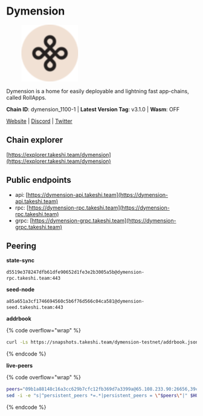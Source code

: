 # Dymension

<figure><img src="https://github.com/takeshi-val/Logo/raw/main/dymension.png" alt="" width="150"><figcaption></figcaption></figure>

Dymension is a home for easily deployable and lightning fast app-chains, called RollApps.

**Chain ID**: dymension\_1100-1 | **Latest Version Tag**: v3.1.0 | **Wasm**: OFF

[Website](https://dymension.xyz/) | [Discord](https://discord.gg/dymension) | [Twitter](https://twitter.com/dymensionXYZ)

## Chain explorer

[https://explorer.takeshi.team/dymension](https://explorer.takeshi.team/dymension)

## Public endpoints

* api: [https://dymension-api.takeshi.team](https://dymension-api.takeshi.team)
* rpc: [https://dymension-rpc.takeshi.team](https://dymension-rpc.takeshi.team)
* grpc: [https://dymension-grpc.takeshi.team](https://dymension-grpc.takeshi.team)

## Peering

**state-sync**

```
d5519e378247dfb61dfe90652d1fe3e2b3005a5b@dymension-rpc.takeshi.team:443
```

**seed-node**

```
a85a651a3cf1746694560c5b6f76d566c04ca581@dymension-seed.takeshi.team:443
```

**addrbook**

{% code overflow="wrap" %}
```bash
curl -Ls https://snapshots.takeshi.team/dymension-testnet/addrbook.json > $HOME/.dymension/config/addrbook.json
```
{% endcode %}

**live-peers**

{% code overflow="wrap" %}
```bash
peers="09b1a88148c16a3cc629b7cfc12fb369d7a3399a@65.108.233.90:26656,39c335604e9e9323eb177ef8c33f8ab4a4317498@85.215.125.37:26656,fb7a8f69270a7de8a3c1b1e79e194a407d305c63@84.203.117.234:26691"
sed -i -e "s|^persistent_peers *=.*|persistent_peers = \"$peers\"|" $HOME/.dymension/config/config.toml
```
{% endcode %}
